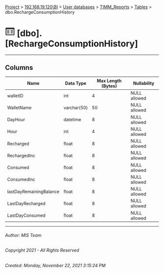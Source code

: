 #### 

[Project](../../../../index.md) > [192.168.19.120\\BI](../../../index.md) > [User databases](../../index.md) > [TIMM_Reports](../index.md) > [Tables](Tables.md) > dbo.RechargeConsumptionHistory

# ![Tables](../../../../Images/Table32.png) [dbo].[RechargeConsumptionHistory]

---

## <a name="#columns"></a>Columns

| Name | Data Type | Max Length (Bytes) | Nullability |
|---|---|---|---|
| walletID | int | 4 | NULL allowed |
| WalletName | varchar(50) | 50 | NULL allowed |
| DayHour | datetime | 8 | NULL allowed |
| Hour | int | 4 | NULL allowed |
| Recharged | float | 8 | NULL allowed |
| RechargedInc | float | 8 | NULL allowed |
| Consumed | float | 8 | NULL allowed |
| ConsumedInc | float | 8 | NULL allowed |
| lastDayRemainingBalance | float | 8 | NULL allowed |
| LastDayRecharged | float | 8 | NULL allowed |
| LastDayConsumed | float | 8 | NULL allowed |


---

###### Author:  MIS Team

###### Copyright 2021 - All Rights Reserved

###### Created: Monday, November 22, 2021 3:15:24 PM

